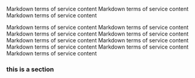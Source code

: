 Markdown terms of service content
Markdown terms of service content
Markdown terms of service content


Markdown terms of service content Markdown terms of service content Markdown terms of service content Markdown terms of service content Markdown terms of service content Markdown terms of service content Markdown terms of service content Markdown terms of service content Markdown terms of service content


### this is a section